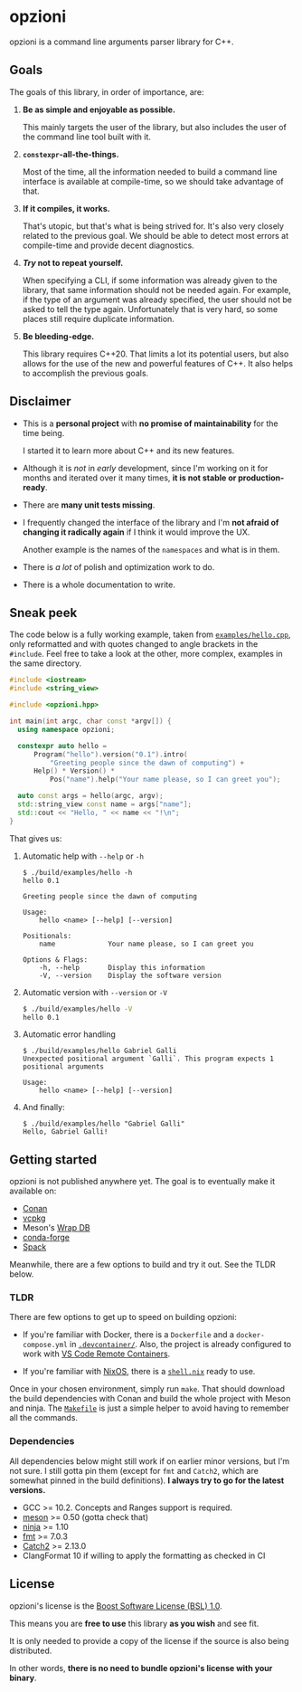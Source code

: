 # opzioni

opzioni is a command line arguments parser library for C++.

## Goals

The goals of this library, in order of importance, are:

1. **Be as simple and enjoyable as possible.**

    This mainly targets the user of the library, but also includes the user of the command line tool built with it.

1. **`constexpr`-all-the-things.**

    Most of the time, all the information needed to build a command line interface is available at compile-time, so we should take advantage of that.

1. **If it compiles, it works.**

    That's utopic, but that's what is being strived for.
    It's also very closely related to the previous goal.
    We should be able to detect most errors at compile-time and provide decent diagnostics.

1. **_Try_ not to repeat yourself.**

    When specifying a CLI, if some information was already given to the library, that same information should not be needed again.
    For example, if the type of an argument was already specified, the user should not be asked to tell the type again.
    Unfortunately that is very hard, so some places still require duplicate information.

1. **Be bleeding-edge.**

    This library requires C++20.
    That limits a lot its potential users, but also allows for the use of the new and powerful features of C++.
    It also helps to accomplish the previous goals.

## Disclaimer

- This is a **personal project** with **no promise of maintainability** for the time being.

    I started it to learn more about C++ and its new features.

- Although it is *not* in *early* development, since I'm working on it for months and iterated over it many times,
    **it is not stable or production-ready**.

- There are **many unit tests missing**.

- I frequently changed the interface of the library and I'm **not afraid of changing it radically again** if I think it would improve the UX.

    Another example is the names of the `namespaces` and what is in them.

- There is *a lot* of polish and optimization work to do.

- There is a whole documentation to write.

## Sneak peek

The code below is a fully working example, taken from [`examples/hello.cpp`][examples/hello], only reformatted and with quotes changed to angle brackets in the `#include`.
Feel free to take a look at the other, more complex, examples in the same directory.

```cpp
#include <iostream>
#include <string_view>

#include <opzioni.hpp>

int main(int argc, char const *argv[]) {
  using namespace opzioni;

  constexpr auto hello =
      Program("hello").version("0.1").intro(
          "Greeting people since the dawn of computing") +
      Help() * Version() *
          Pos("name").help("Your name please, so I can greet you");

  auto const args = hello(argc, argv);
  std::string_view const name = args["name"];
  std::cout << "Hello, " << name << "!\n";
}
```

That gives us:

1. Automatic help with `--help` or `-h`

    ```
    $ ./build/examples/hello -h
    hello 0.1

    Greeting people since the dawn of computing

    Usage:
        hello <name> [--help] [--version]

    Positionals:
        name             Your name please, so I can greet you

    Options & Flags:
        -h, --help       Display this information
        -V, --version    Display the software version
    ```

1. Automatic version with `--version` or `-V`

    ```sh
    $ ./build/examples/hello -V
    hello 0.1
    ```

1. Automatic error handling

    ```
    $ ./build/examples/hello Gabriel Galli
    Unexpected positional argument `Galli`. This program expects 1 positional arguments

    Usage:
        hello <name> [--help] [--version]
    ```

1. And finally:

    ```
    $ ./build/examples/hello "Gabriel Galli"
    Hello, Gabriel Galli!
    ```

## Getting started

opzioni is not published anywhere yet.
The goal is to eventually make it available on:

- [Conan](https://conan.io/)
- [vcpkg](https://github.com/microsoft/vcpkg)
- Meson's [Wrap DB](https://wrapdb.mesonbuild.com/)
- [conda-forge](https://conda-forge.org/)
- [Spack](https://spack.io/)

Meanwhile, there are a few options to build and try it out. See the TLDR below.

### TLDR

There are few options to get up to speed on building opzioni:

- If you're familiar with Docker, there is a `Dockerfile` and a `docker-compose.yml` in [`.devcontainer/`][.devcontainer].
    Also, the project is already configured to work with [VS Code Remote Containers](https://code.visualstudio.com/docs/remote/containers).

- If you're familiar with [NixOS](https://nixos.org/), there is a [`shell.nix`][shell.nix] ready to use.

Once in your chosen environment, simply run `make`.
That should download the build dependencies with Conan and build the whole project with Meson and ninja.
The [`Makefile`][Makefile] is just a simple helper to avoid having to remember all the commands.

### Dependencies

All dependencies below might still work if on earlier minor versions, but I'm not sure.
I still gotta pin them (except for `fmt` and `Catch2`, which are somewhat pinned in the build definitions).
**I always try to go for the latest versions.**

- GCC >= 10.2. Concepts and Ranges support is required.
- [meson](https://mesonbuild.com/) >= 0.50 (gotta check that)
- [ninja](https://ninja-build.org/) >= 1.10
- [fmt](https://fmt.dev/) >= 7.0.3
- [Catch2](https://github.com/catchorg/Catch2/) >= 2.13.0
- ClangFormat 10 if willing to apply the formatting as checked in CI

## License

opzioni's license is the [Boost Software License (BSL) 1.0][license].

This means you are **free to use** this library **as you wish** and see fit.

It is only needed to provide a copy of the license if the source is also being distributed.

In other words, **there is no need to bundle opzioni's license with your binary**.

<!-- links -->
[issues/5]: https://github.com/ggabriel96/opzioni/issues/5
[examples/hello]: https://github.com/ggabriel96/opzioni/blob/main/examples/hello.cpp
[.devcontainer]: https://github.com/ggabriel96/opzioni/blob/main/.devcontainer/
[Makefile]: https://github.com/ggabriel96/opzioni/blob/main/Makefile
[shell.nix]: https://github.com/ggabriel96/opzioni/blob/main/shell.nix
[license]: https://github.com/ggabriel96/opzioni/blob/main/LICENSE
